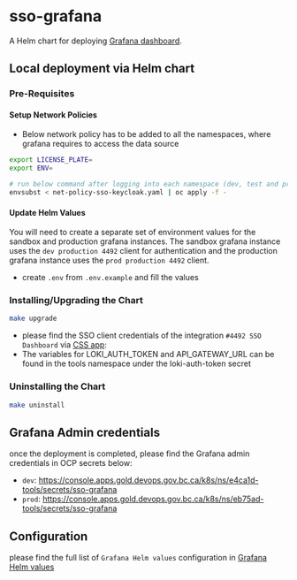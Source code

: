 # sso-grafana

A Helm chart for deploying [Grafana dashboard](https://github.com/grafana/helm-charts/tree/main/charts/grafana).

## Local deployment via Helm chart

### Pre-Requisites

#### Setup Network Policies

- Below network policy has to be added to all the namespaces, where grafana requires to access the data source

```sh
export LICENSE_PLATE=
export ENV=

# run below command after logging into each namespace (dev, test and prod)
envsubst < net-policy-sso-keycloak.yaml | oc apply -f -
```

#### Update Helm Values

You will need to create a separate set of environment values for the sandbox and production grafana instances.  The sandbox grafana instance uses the `dev production 4492` client for authentication and the production grafana instance uses the `prod production 4492` client.

- create `.env` from `.env.example` and fill the values

### Installing/Upgrading the Chart

```sh
make upgrade
```

- please find the SSO client credentials of the integration `#4492 SSO Dashboard` via [CSS app](https://bcgov.github.io/sso-requests):
- The variables for LOKI_AUTH_TOKEN and API_GATEWAY_URL can be found in the tools namespace under the loki-auth-token secret

### Uninstalling the Chart

```sh
make uninstall
```

## Grafana Admin credentials

once the deployment is completed, please find the Grafana admin credentials in OCP secrets below:

- `dev`: https://console.apps.gold.devops.gov.bc.ca/k8s/ns/e4ca1d-tools/secrets/sso-grafana
- `prod`: https://console.apps.gold.devops.gov.bc.ca/k8s/ns/eb75ad-tools/secrets/sso-grafana

## Configuration

please find the full list of `Grafana Helm values` configuration in [Grafana Helm values](https://github.com/grafana/helm-charts/blob/main/charts/grafana/values.yaml)
